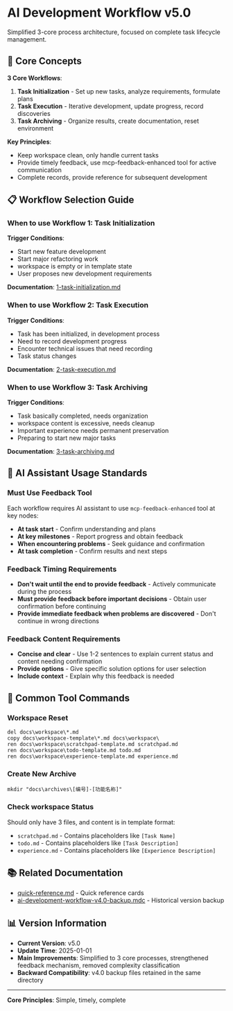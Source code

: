 # AI Development Workflow v5.0

Simplified 3-core process architecture, focused on complete task lifecycle management.

## 🎯 Core Concepts

**3 Core Workflows**:
1. **Task Initialization** - Set up new tasks, analyze requirements, formulate plans
2. **Task Execution** - Iterative development, update progress, record discoveries
3. **Task Archiving** - Organize results, create documentation, reset environment

**Key Principles**:
- Keep workspace clean, only handle current tasks
- Provide timely feedback, use mcp-feedback-enhanced tool for active communication
- Complete records, provide reference for subsequent development

## 📋 Workflow Selection Guide

### When to use Workflow 1: Task Initialization
**Trigger Conditions**:
- Start new feature development
- Start major refactoring work
- workspace is empty or in template state
- User proposes new development requirements

**Documentation**: [1-task-initialization.md](./1-task-initialization.md)

### When to use Workflow 2: Task Execution
**Trigger Conditions**:
- Task has been initialized, in development process
- Need to record development progress
- Encounter technical issues that need recording
- Task status changes

**Documentation**: [2-task-execution.md](./2-task-execution.md)

### When to use Workflow 3: Task Archiving
**Trigger Conditions**:
- Task basically completed, needs organization
- workspace content is excessive, needs cleanup
- Important experience needs permanent preservation
- Preparing to start new major tasks

**Documentation**: [3-task-archiving.md](./3-task-archiving.md)

## 🤖 AI Assistant Usage Standards

### Must Use Feedback Tool
Each workflow requires AI assistant to use `mcp-feedback-enhanced` tool at key nodes:
- **At task start** - Confirm understanding and plans
- **At key milestones** - Report progress and obtain feedback
- **When encountering problems** - Seek guidance and confirmation
- **At task completion** - Confirm results and next steps

### Feedback Timing Requirements
- **Don't wait until the end to provide feedback** - Actively communicate during the process
- **Must provide feedback before important decisions** - Obtain user confirmation before continuing
- **Provide immediate feedback when problems are discovered** - Don't continue in wrong directions

### Feedback Content Requirements
- **Concise and clear** - Use 1-2 sentences to explain current status and content needing confirmation
- **Provide options** - Give specific solution options for user selection
- **Include context** - Explain why this feedback is needed

## 🔧 Common Tool Commands

### Workspace Reset
```batch
del docs\workspace\*.md
copy docs\workspace-template\*.md docs\workspace\
ren docs\workspace\scratchpad-template.md scratchpad.md
ren docs\workspace\todo-template.md todo.md
ren docs\workspace\experience-template.md experience.md
```

### Create New Archive
```batch
mkdir "docs\archives\[编号]-[功能名称]"
```

### Check workspace Status
Should only have 3 files, and content is in template format:
- `scratchpad.md` - Contains placeholders like `[Task Name]`
- `todo.md` - Contains placeholders like `[Task Description]`
- `experience.md` - Contains placeholders like `[Experience Description]`

## 📚 Related Documentation

- [quick-reference.md](./quick-reference.md) - Quick reference cards
- [ai-development-workflow-v4.0-backup.mdc](./ai-development-workflow-v4.0-backup.mdc) - Historical version backup

## 📊 Version Information

- **Current Version**: v5.0
- **Update Time**: 2025-01-01
- **Main Improvements**: Simplified to 3 core processes, strengthened feedback mechanism, removed complexity classification
- **Backward Compatibility**: v4.0 backup files retained in the same directory

---

**Core Principles**: Simple, timely, complete
